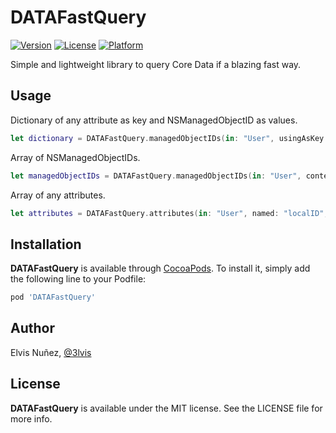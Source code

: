 # DATAFastQuery

[![Version](https://img.shields.io/cocoapods/v/DATAFastQuery.svg?style=flat)](http://cocoadocs.org/docsets/DATAFastQuery)
[![License](https://img.shields.io/cocoapods/l/DATAFastQuery.svg?style=flat)](http://cocoadocs.org/docsets/DATAFastQuery)
[![Platform](https://img.shields.io/cocoapods/p/DATAFastQuery.svg?style=flat)](http://cocoadocs.org/docsets/DATAFastQuery)

Simple and lightweight library to query Core Data if a blazing fast way.

## Usage

Dictionary of any attribute as key and NSManagedObjectID as values.

```swift
let dictionary = DATAFastQuery.managedObjectIDs(in: "User", usingAsKey: "remoteID", context: context)
```

Array of NSManagedObjectIDs.

```swift
let managedObjectIDs = DATAFastQuery.managedObjectIDs(in: "User", context: context)
```

Array of any attributes.

```swift
let attributes = DATAFastQuery.attributes(in: "User", named: "localID", context: context, sortDescriptors: [NSSortDescriptor(key: "localID", ascending: true)])
```

## Installation

**DATAFastQuery** is available through [CocoaPods](http://cocoapods.org). To install
it, simply add the following line to your Podfile:

```ruby
pod 'DATAFastQuery'
```

## Author

Elvis Nuñez, [@3lvis](https://twitter.com/3lvis)

## License

**DATAFastQuery** is available under the MIT license. See the LICENSE file for more info.
